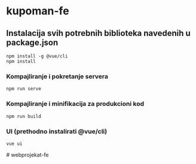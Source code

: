 # kupoman-fe

## Instalacija svih potrebnih biblioteka navedenih u package.json
```
npm install -g @vue/cli
npm install
```

### Kompajliranje i pokretanje servera
```
npm run serve
```

### Kompajliranje i minifikacija za produkcioni kod
```
npm run build
```

### UI (prethodno instalirati @vue/cli)
```
vue ui
```
#   w e b p r o j e k a t - f e  
 
